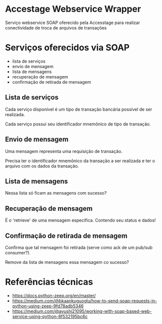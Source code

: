 # Accestage Webservice Wrapper
Serviço webservice SOAP oferecido pela Accesstage para 
realizar conectividade de troca de arquivos de transações


# Serviços oferecidos via SOAP
- lista de serviços
- envio de mensagem
- lista de mensagens
- recuperação de mensagem
- confirmação de retirada de mensagem

## Lista de serviços
Cada serviço disponível é um tipo de transação bancária possível de ser realizada.

Cada serviço possui seu identificador mnemônico de tipo de transação.

## Envio de mensagem
Uma mensagem representa uma requisição de transação.

Precisa ter o identificador mnemônico da transação a ser realizada e ter o arquivo com os dados da transação.


## Lista de mensagens
Nessa lista só ficam as mensagens com sucesso?

## Recuperação de mensagem
É o 'retrieve' de uma mensagem específica. Contendo seu status e dados!


## Confirmação de retirada de mensagem
Confirma que tal mensagem foi retirada (serve como ack de um pub/sub consumer?). 

Remove da lista de mensagens essa mensagem co sucesso?


# Referências técnicas
- https://docs.python-zeep.org/en/master/
- https://medium.com/@bkaankuguoglu/how-to-send-soap-requests-in-python-using-zeep-9fd78adb5346
- https://medium.com/@ayushi21095/working-with-soap-based-web-service-using-python-8f532195bc6c
